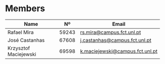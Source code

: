 # Members

| Name                  | Nº    | Email                           |
|-----------------------|-------|---------------------------------|
| Rafael Mira           | 59243 | rs.mira@campus.fct.unl.pt       |
| José Castanhas        | 67608 | j.castanhas@campus.fct.unl.pt   | 
| Krzysztof Maciejewski | 69598 | k.maciejewski@campus.fct.unl.pt | 
